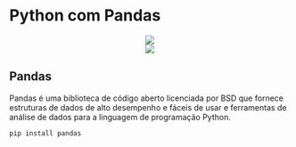# Python com Pandas

<p align="center">
<img src="https://pandas.pydata.org/docs/_static/pandas.svg"/> </br>
<img src="https://img.shields.io/static/v1?label=Status&message=Em_andamento&color=yellow&style=for-the-badge"/>
</p>

## Pandas

Pandas é uma biblioteca de código aberto licenciada por BSD que fornece estruturas de dados de alto desempenho e fáceis de usar e ferramentas de análise de dados para a linguagem de programação Python.

``` 
pip install pandas 
```

